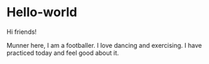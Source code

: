 # Hello-world

Hi friends!

Munner here, I am a footballer. I love dancing and exercising. 
I have practiced today and feel good about it.
